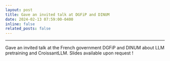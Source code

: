 ```yaml
---
layout: post
title: Gave an invited talk at DGFiP and DINUM
date: 2024-02-13 07:59:00-0400
inline: false
related_posts: false
---
```


***

Gave an invited talk at the French government DGFiP and DINUM about LLM pretraining and CroissantLLM.
Slides available upon request !